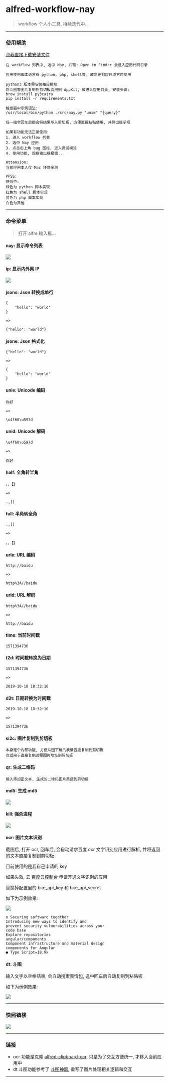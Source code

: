 # alfred-workflow-nay

> workflow 个人小工具, 持续迭代中...

---

### 使用帮助

[点我直接下载安装文件](./Nay.alfredworkflow)

```
在 workflow 列表中, 选中 Nay, 右键: Open in Finder 会进入应用代码目录

应用使用脚本语言有 python, php, shell等, 故需要对应环境方可使用

python3 版本需安装相应模块
将斗图等图片复制到剪切板需用到 AppKit, 故进入应用目录, 安装步骤:
brew install py3cairo
pip install -r requirements.txt

触发器中示例语法:
/usr/local/bin/python ./src/nay.py "unie" "{query}"

任一指令回车后都会将结果写入剪切板, 方便直接粘贴使用, 并弹出提示框

如果有功能无法正常使用:
1. 进入 workflow 列表
2. 选中 Nay 应用
3. 点击右上角 bug 图标, 进入调试模式
4. 使用功能, 观察输出框报错..

Attension:
当前应用本人仅 Mac 环境亲测

PPSS:
快照中:
绿色为 python 脚本实现
红色为 shell 脚本实现
蓝色为 php 脚本实现
白色为其他

```

---

### 命令菜单

> 打开 alfre 输入框...

#### nay: 显示命令列表
![](./assets/nay.png)

#### ip: 显示内外网 IP
![](./assets/ip.png)

#### jsons: Json 转换成单行

```
{
    "hello": "world"
}

=>

{"hello": "world"}
```

#### jsone: Json 格式化

```
{"hello": "world"}

=>

{
    "hello": "world"
}
```


#### unie: Unicode 编码

```
你好

=>

\u4f60\u597d
```

#### unid: Unicode 解码

```
\u4f60\u597d

=>

你好
```

#### half: 全角转半角

```
。，【】

=>

.,[]
```

#### full: 半角转全角

```
.,[]

=>

。，【】
```

#### urle: URL 编码

```
http://baidu

=>

http%3A//baidu
```

#### urld: URL 解码

```
http%3A//baidu

=>

http://baidu
```

#### time: 当前时间戳

```
1571394736
```

#### t2d: 时间戳转换为日期

```
1571394736

=>

2019-10-18 18:32:16
```

#### d2t: 日期转换为时间戳

```
2019-10-18 18:32:16

=>

1571394736
```


#### si2c: 图片复制到剪切板

```
本身是个内部功能, 方便斗图下载的表情包能复制到剪切板
也适用于直接复制远程图片地址到剪切板
```

#### qr: 生成二维码
```
输入待加密文本, 生成的二维码图片直接到剪切板
```
#### md5: 生成 md5
![](./assets/md5.png)


#### kill: 强杀进程
![](./assets/kill.png)

#### ocr: 图片文本识别

截图后, 打开 ocr, 回车后, 会自动请求百度 ocr 文字识别应用进行解析, 并将返回的文本直接复制到剪切板

目前使用的是我自己申请的 key

如果失效, 去 [百度云控制台](https://console.bce.baidu.com/ai/#/ai/ocr/overview/index) 申请开通文字识别的应用

替换掉配置里的 bce_api_key 和 bce_api_secret

如下为示例效果:

![](./assets/ocr.png)
```
o Securing software together
Introducing new ways to identify and
prevent security vulnerabilities across your
code base
Explore repositories
angular/components
Component infrastructure and material design
components for Angular
● Type Script★18.9k
```

#### dt: 斗图


输入文字以空格结束, 会自动搜索表情包, 选中回车后自动复制到粘贴板

如下为示例效果:

![](./assets/dt.png)

---

### 快照镇楼

![](./assets/workflow.png)

---

### 链接

- ocr 功能是克隆 [alfred-clipboard-ocr](https://github.com/oott123/alfred-clipboard-ocr), 只是为了交互方便统一, 才移入当前应用中
- dt 斗图功能参考了 [斗图神器](https://github.com/KilluaChen/Dou-figure-alfred-workflow), 重写了图片处理相关逻辑和交互

---
